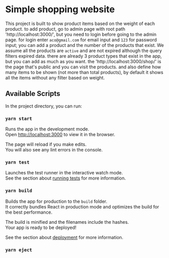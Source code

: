 # Simple shopping website

This project is built to show product items based on the weight of each product.
to add product, go to admin page with root path 'http://localhost:3000/', but
you need to login before going to the admin page.
for login enter `aco@gmail.com` for email input and `123` for password input;
you can add a product and the number of the products that exist. We assume all
the products are `active` and are not expired although the query filters expired data.
there are already 3 product types that exist in the app, but you can add as much as you want.
the 'http://localhost:3000/shop/' is the page that's public and you can visit the products.
and also define how many items to be shown (not more than total products),
by default it shows all the items without any filter based on weight.

## Available Scripts

In the project directory, you can run:

### `yarn start`

Runs the app in the development mode.\
Open [http://localhost:3000](http://localhost:3000) to view it in the browser.

The page will reload if you make edits.\
You will also see any lint errors in the console.

### `yarn test`

Launches the test runner in the interactive watch mode.\
See the section about [running tests](https://facebook.github.io/create-react-app/docs/running-tests) for more information.

### `yarn build`

Builds the app for production to the `build` folder.\
It correctly bundles React in production mode and optimizes the build for the best performance.

The build is minified and the filenames include the hashes.\
Your app is ready to be deployed!

See the section about [deployment](https://facebook.github.io/create-react-app/docs/deployment) for more information.

### `yarn eject`

